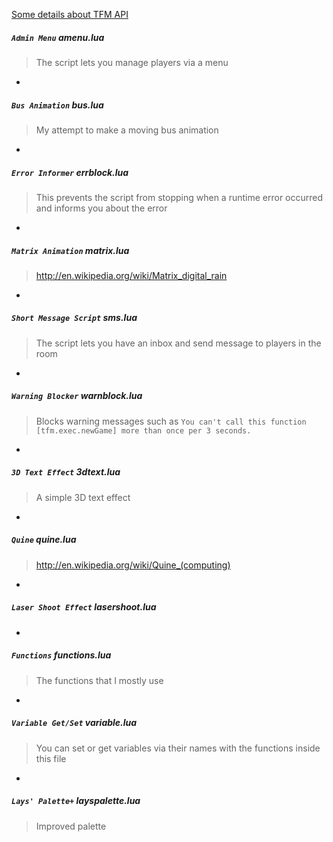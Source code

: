 [Some details about TFM API](https://github.com/webninjasi/tfm-lua-stuff/blob/master/details.md)

##### `Admin Menu` amenu.lua
> The script lets you manage players via a menu

-

##### `Bus Animation` bus.lua
> My attempt to make a moving bus animation

-

##### `Error Informer` errblock.lua
> This prevents the script from stopping when a runtime error occurred and informs you about the error

-

##### `Matrix Animation` matrix.lua
> http://en.wikipedia.org/wiki/Matrix_digital_rain

-

##### `Short Message Script` sms.lua
> The script lets you have an inbox and send message to players in the room

-

##### `Warning Blocker` warnblock.lua
> Blocks warning messages such as `You can't call this function [tfm.exec.newGame] more than once per 3 seconds.`

-

##### `3D Text Effect` 3dtext.lua
> A simple 3D text effect

-

##### `Quine` quine.lua
> http://en.wikipedia.org/wiki/Quine_(computing)

-

##### `Laser Shoot Effect` lasershoot.lua

-

##### `Functions` functions.lua
> The functions that I mostly use

-

##### `Variable Get/Set` variable.lua
> You can set or get variables via their names with the functions inside this file

-

##### `Lays' Palette+` layspalette.lua
> Improved palette
